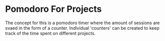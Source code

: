 # Pomodoro For Projects

The concept for this is a pomodoro timer where the amount of sessions are svaed in the form of a counter. Individual 'counters' can be created to keep track of the time spent on different projects.
